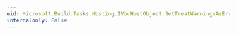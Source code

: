 ```yaml
---
uid: Microsoft.Build.Tasks.Hosting.IVbcHostObject.SetTreatWarningsAsErrors(System.Boolean)
internalonly: False
---
```

